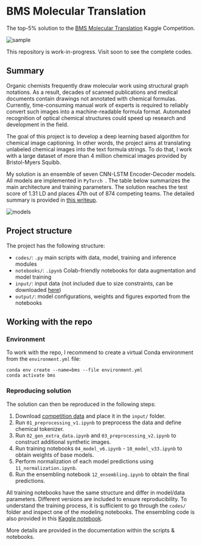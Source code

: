 # BMS Molecular Translation

The top-5% solution to the [BMS Molecular Translation](https://www.kaggle.com/c/bms-molecular-translation) Kaggle Competition.

![sample](https://i.postimg.cc/sghDH7f9/Screen-2021-06-04-at-09-38-30.jpg)

This repository is work-in-progress. Visit soon to see the complete codes.


## Summary

Organic chemists frequently draw molecular work using structural graph notations. As a result, decades of scanned publications and medical documents contain drawings not annotated with chemical formulas. Currently, time-consuming manual work of experts is required to reliably convert such images into a machine-readable formula format. Automated recognition of optical chemical structures could speed up research and development in the field.

The goal of this project is to develop a deep learning based algorithm for chemical image captioning. In other words, the project aims at translating unlabeled chemical images into the text formula strings. To do that, I work with a large dataset of more than 4 million chemical images provided by Bristol-Myers Squibb.

My solution is an ensemble of seven CNN-LSTM Encoder-Decoder models. All models are implemented in `PyTorch `. The table below summarizes the main architecture and training parameters. The solution reaches the test score of 1.31 LD and places 47th out of 874 competing teams. The detailed summary is provided in [this writeup](https://www.kaggle.com/c/bms-molecular-translation/discussion/243845).

![models](https://i.postimg.cc/cLrTp1Pc/Screen-2021-06-04-at-10-17-02.jpg)


## Project structure

The project has the following structure:
- `codes/`: `.py` main scripts with data, model, training and inference modules
- `notebooks/`: `.ipynb` Colab-friendly notebooks for data augmentation and model training
- `input/`: input data (not included due to size constraints, can be downloaded [here](https://www.kaggle.com/c/bms-molecular-translation/data))
- `output/`: model configurations, weights and figures exported from the notebooks


## Working with the repo

### Environment

To work with the repo, I recommend to create a virtual Conda environment from the `environment.yml` file:
```
conda env create --name=bms --file environment.yml
conda activate bms
```

### Reproducing solution

The solution can then be reproduced in the following steps:
1. Download [competition data](https://www.kaggle.com/c/bms-molecular-translation/data) and place it in the `input/` folder.
2. Run `01_preprocessing_v1.ipynb` to preprocess the data and define chemical tokenizer.
3. Run `02_gen_extra_data.ipynb` and `03_preprocessing_v2.ipynb` to construct additional synthetic images.
4. Run training notebooks `04_model_v6.ipynb` - `10_model_v33.ipynb` to obtain weights of base models.
5. Perform normalization of each model predictions using `11_normalization.ipynb`.
6. Run the ensembling notebook `12_ensembling.ipynb` to obtain the final predictions.

All training notebooks have the same structure and differ in model/data parameters. Different versions are included to ensure reproducibility. To understand the training process, it is sufficient to go through the `codes/` folder and inspect one of the modeling notebooks. The ensembling code is also provided in this [Kaggle notebook](https://www.kaggle.com/kozodoi/47th-place-solution-bms-ensembling).

More details are provided in the documentation within the scripts & notebooks.
